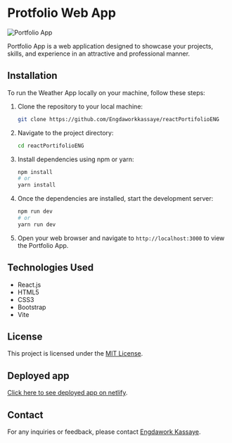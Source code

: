 # Protfolio Web App

![Portfolio App](https://via.placeholder.com/300x200)

Portfolio App is a web application designed to showcase your projects, skills, and experience in an attractive and professional manner.


## Installation

To run the Weather App locally on your machine, follow these steps:

1. Clone the repository to your local machine:

   ```bash
   git clone https://github.com/Engdaworkkassaye/reactPortifolioENG
   ```

2. Navigate to the project directory:

   ```bash
   cd reactPortifolioENG
   ```

3. Install dependencies using npm or yarn:

   ```bash
   npm install
   # or
   yarn install
   ```

4. Once the dependencies are installed, start the development server:

   ```bash
   npm run dev
   # or
   yarn run dev
   ```

5. Open your web browser and navigate to `http://localhost:3000` to view the Portfolio App.


## Technologies Used

- React.js
- HTML5
- CSS3
- Bootstrap
- Vite

## License

This project is licensed under the [MIT License](LICENSE).

## Deployed app

[Click here to see deployed app on netlify](https://darling-alpaca-fcf2ef.netlify.app/).

## Contact

For any inquiries or feedback, please contact [Engdawork Kassaye](mailto:engdaworkkassaye6@gmail.com).
```

